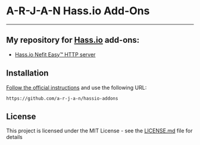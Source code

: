 # A-R-J-A-N Hass.io Add-Ons
---------

## My repository for [Hass.io](https://home-assistant.io/hassio/) add-ons:
* [Hass.io Nefit Easy™ HTTP server](https://github.com/a-r-j-a-n/hassio-addons/tree/master/node-red)

## Installation
[Follow the official instructions](https://home-assistant.io/hassio/installing_third_party_addons/) and use the following URL:

```
https://github.com/a-r-j-a-n/hassio-addons
```


## License
This project is licensed under the MIT License - see the [LICENSE.md](LICENSE.md) file for details
